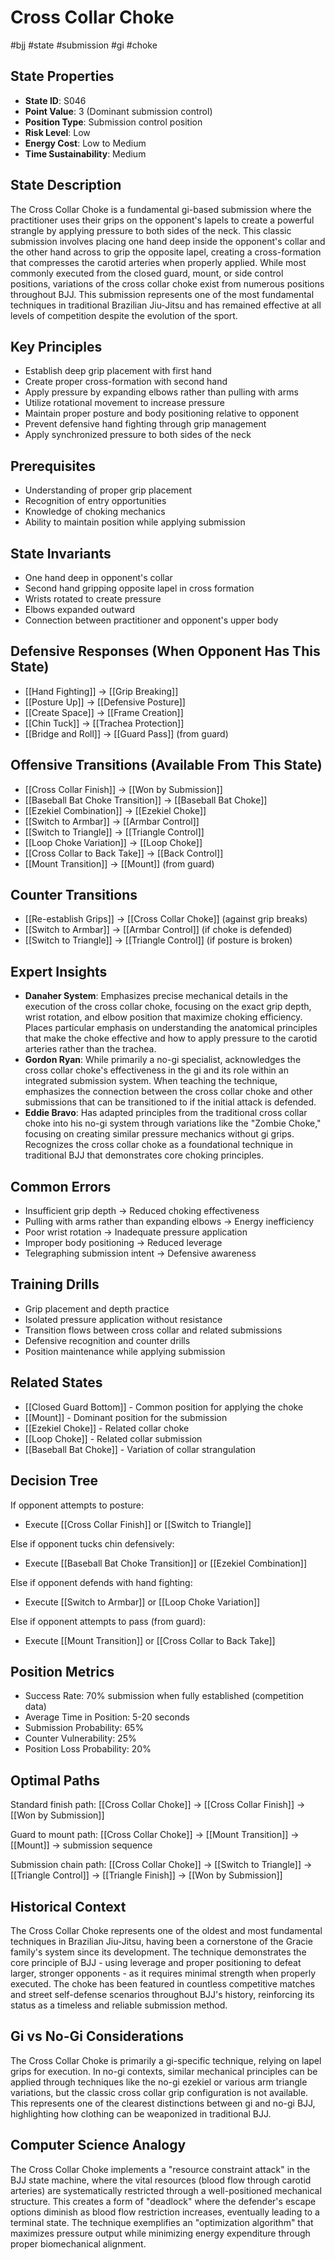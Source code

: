 # Cross Collar Choke
#bjj #state #submission #gi #choke

## State Properties
- **State ID**: S046
- **Point Value**: 3 (Dominant submission control)
- **Position Type**: Submission control position
- **Risk Level**: Low
- **Energy Cost**: Low to Medium
- **Time Sustainability**: Medium

## State Description
The Cross Collar Choke is a fundamental gi-based submission where the practitioner uses their grips on the opponent's lapels to create a powerful strangle by applying pressure to both sides of the neck. This classic submission involves placing one hand deep inside the opponent's collar and the other hand across to grip the opposite lapel, creating a cross-formation that compresses the carotid arteries when properly applied. While most commonly executed from the closed guard, mount, or side control positions, variations of the cross collar choke exist from numerous positions throughout BJJ. This submission represents one of the most fundamental techniques in traditional Brazilian Jiu-Jitsu and has remained effective at all levels of competition despite the evolution of the sport.

## Key Principles
- Establish deep grip placement with first hand
- Create proper cross-formation with second hand
- Apply pressure by expanding elbows rather than pulling with arms
- Utilize rotational movement to increase pressure
- Maintain proper posture and body positioning relative to opponent
- Prevent defensive hand fighting through grip management
- Apply synchronized pressure to both sides of the neck

## Prerequisites
- Understanding of proper grip placement
- Recognition of entry opportunities
- Knowledge of choking mechanics
- Ability to maintain position while applying submission

## State Invariants
- One hand deep in opponent's collar
- Second hand gripping opposite lapel in cross formation
- Wrists rotated to create pressure
- Elbows expanded outward
- Connection between practitioner and opponent's upper body

## Defensive Responses (When Opponent Has This State)
- [[Hand Fighting]] → [[Grip Breaking]]
- [[Posture Up]] → [[Defensive Posture]]
- [[Create Space]] → [[Frame Creation]]
- [[Chin Tuck]] → [[Trachea Protection]]
- [[Bridge and Roll]] → [[Guard Pass]] (from guard)

## Offensive Transitions (Available From This State)
- [[Cross Collar Finish]] → [[Won by Submission]]
- [[Baseball Bat Choke Transition]] → [[Baseball Bat Choke]]
- [[Ezekiel Combination]] → [[Ezekiel Choke]]
- [[Switch to Armbar]] → [[Armbar Control]]
- [[Switch to Triangle]] → [[Triangle Control]]
- [[Loop Choke Variation]] → [[Loop Choke]]
- [[Cross Collar to Back Take]] → [[Back Control]]
- [[Mount Transition]] → [[Mount]] (from guard)

## Counter Transitions
- [[Re-establish Grips]] → [[Cross Collar Choke]] (against grip breaks)
- [[Switch to Armbar]] → [[Armbar Control]] (if choke is defended)
- [[Switch to Triangle]] → [[Triangle Control]] (if posture is broken)

## Expert Insights
- **Danaher System**: Emphasizes precise mechanical details in the execution of the cross collar choke, focusing on the exact grip depth, wrist rotation, and elbow position that maximize choking efficiency. Places particular emphasis on understanding the anatomical principles that make the choke effective and how to apply pressure to the carotid arteries rather than the trachea.
- **Gordon Ryan**: While primarily a no-gi specialist, acknowledges the cross collar choke's effectiveness in the gi and its role within an integrated submission system. When teaching the technique, emphasizes the connection between the cross collar choke and other submissions that can be transitioned to if the initial attack is defended.
- **Eddie Bravo**: Has adapted principles from the traditional cross collar choke into his no-gi system through variations like the "Zombie Choke," focusing on creating similar pressure mechanics without gi grips. Recognizes the cross collar choke as a foundational technique in traditional BJJ that demonstrates core choking principles.

## Common Errors
- Insufficient grip depth → Reduced choking effectiveness
- Pulling with arms rather than expanding elbows → Energy inefficiency
- Poor wrist rotation → Inadequate pressure application
- Improper body positioning → Reduced leverage
- Telegraphing submission intent → Defensive awareness

## Training Drills
- Grip placement and depth practice
- Isolated pressure application without resistance
- Transition flows between cross collar and related submissions
- Defensive recognition and counter drills
- Position maintenance while applying submission

## Related States
- [[Closed Guard Bottom]] - Common position for applying the choke
- [[Mount]] - Dominant position for the submission
- [[Ezekiel Choke]] - Related collar choke
- [[Loop Choke]] - Related collar submission
- [[Baseball Bat Choke]] - Variation of collar strangulation

## Decision Tree
If opponent attempts to posture:
- Execute [[Cross Collar Finish]] or [[Switch to Triangle]]

Else if opponent tucks chin defensively:
- Execute [[Baseball Bat Choke Transition]] or [[Ezekiel Combination]]

Else if opponent defends with hand fighting:
- Execute [[Switch to Armbar]] or [[Loop Choke Variation]]

Else if opponent attempts to pass (from guard):
- Execute [[Mount Transition]] or [[Cross Collar to Back Take]]

## Position Metrics
- Success Rate: 70% submission when fully established (competition data)
- Average Time in Position: 5-20 seconds
- Submission Probability: 65%
- Counter Vulnerability: 25%
- Position Loss Probability: 20%

## Optimal Paths
Standard finish path:
[[Cross Collar Choke]] → [[Cross Collar Finish]] → [[Won by Submission]]

Guard to mount path:
[[Cross Collar Choke]] → [[Mount Transition]] → [[Mount]] → submission sequence

Submission chain path:
[[Cross Collar Choke]] → [[Switch to Triangle]] → [[Triangle Control]] → [[Triangle Finish]] → [[Won by Submission]]

## Historical Context
The Cross Collar Choke represents one of the oldest and most fundamental techniques in Brazilian Jiu-Jitsu, having been a cornerstone of the Gracie family's system since its development. The technique demonstrates the core principle of BJJ - using leverage and proper positioning to defeat larger, stronger opponents - as it requires minimal strength when properly executed. The choke has been featured in countless competitive matches and street self-defense scenarios throughout BJJ's history, reinforcing its status as a timeless and reliable submission method.

## Gi vs No-Gi Considerations
The Cross Collar Choke is primarily a gi-specific technique, relying on lapel grips for execution. In no-gi contexts, similar mechanical principles can be applied through techniques like the no-gi ezekiel or various arm triangle variations, but the classic cross collar grip configuration is not available. This represents one of the clearest distinctions between gi and no-gi BJJ, highlighting how clothing can be weaponized in traditional BJJ.

## Computer Science Analogy
The Cross Collar Choke implements a "resource constraint attack" in the BJJ state machine, where the vital resources (blood flow through carotid arteries) are systematically restricted through a well-positioned mechanical structure. This creates a form of "deadlock" where the defender's escape options diminish as blood flow restriction increases, eventually leading to a terminal state. The technique exemplifies an "optimization algorithm" that maximizes pressure output while minimizing energy expenditure through proper biomechanical alignment.

